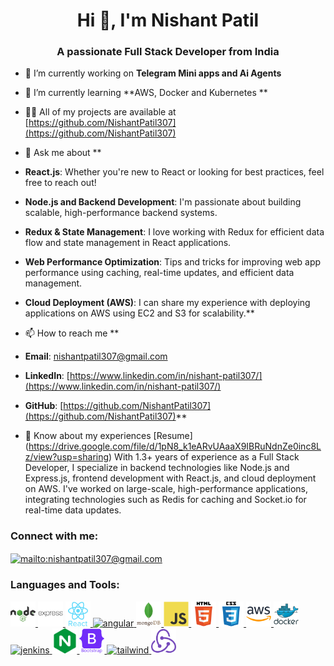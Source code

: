 <h1 align="center">Hi 👋, I'm Nishant Patil</h1>
<h3 align="center">A passionate Full Stack Developer from India</h3>

- 🔭 I’m currently working on **Telegram Mini apps and Ai Agents**

- 🌱 I’m currently learning **AWS, Docker and Kubernetes **

- 👨‍💻 All of my projects are available at [https://github.com/NishantPatil307](https://github.com/NishantPatil307)

- 💬 Ask me about **
 - **React.js**: Whether you're new to React or looking for best practices, feel free to reach out!
 - **Node.js and Backend Development**: I'm passionate about building scalable, high-performance backend systems.
 - **Redux & State Management**: I love working with Redux for efficient data flow and state management in React applications.
 - **Web Performance Optimization**: Tips and tricks for improving web app performance using caching, real-time updates, and efficient data management. 
 - **Cloud Deployment (AWS)**: I can share my experience with deploying applications on AWS using EC2 and S3 for scalability.**

- 📫 How to reach me **
- **Email**: [nishantpatil307@gmail.com](mailto:nishantpatil307@gmail.com) 
- **LinkedIn**: [https://www.linkedin.com/in/nishant-patil307/](https://www.linkedin.com/in/nishant-patil307/) 
- **GitHub**: [https://github.com/NishantPatil307](https://github.com/NishantPatil307)**

- 📄 Know about my experiences [Resume] (https://drive.google.com/file/d/1pN8_k1eARvUAaaX9IBRuNdnZe0inc8Lz/view?usp=sharing) 
With 1.3+ years of experience as a Full Stack Developer, I specialize in backend technologies like Node.js and Express.js, frontend development with React.js, and cloud deployment on AWS. I've worked on large-scale, high-performance applications, integrating technologies such as Redis for caching and Socket.io for real-time data updates.

<h3 align="left">Connect with me:</h3>
<p align="left">
<a href="https://linkedin.com/in/mailto:nishantpatil307@gmail.com" target="blank"><img align="center" src="https://raw.githubusercontent.com/rahuldkjain/github-profile-readme-generator/master/src/images/icons/Social/linked-in-alt.svg" alt="mailto:nishantpatil307@gmail.com" height="30" width="40" /></a>
</p>
<h3 align="left">Languages and Tools:</h3>
<p align="left">   
  <a href="https://nodejs.org" target="_blank" rel="noreferrer"> 
    <img src="https://raw.githubusercontent.com/devicons/devicon/master/icons/nodejs/nodejs-original-wordmark.svg" alt="nodejs" width="40" height="40"/> 
  </a> 
  <a href="https://expressjs.com" target="_blank" rel="noreferrer"> 
    <img src="https://raw.githubusercontent.com/devicons/devicon/master/icons/express/express-original-wordmark.svg" alt="express" width="40" height="40"/> 
  </a> 
  <a href="https://reactjs.org/" target="_blank" rel="noreferrer"> 
    <img src="https://raw.githubusercontent.com/devicons/devicon/master/icons/react/react-original-wordmark.svg" alt="react" width="40" height="40"/> 
  </a> 
  <a href="https://angular.io" target="_blank" rel="noreferrer"> 
    <img src="https://angular.io/assets/images/logos/angular/angular.svg" alt="angular" width="40" height="40"/> 
  </a> 
  <a href="https://www.mongodb.com/" target="_blank" rel="noreferrer"> 
    <img src="https://raw.githubusercontent.com/devicons/devicon/master/icons/mongodb/mongodb-original-wordmark.svg" alt="mongodb" width="40" height="40"/> 
  </a> 
  <a href="https://www.w3schools.com/js/" target="_blank" rel="noreferrer"> 
    <img src="https://raw.githubusercontent.com/devicons/devicon/master/icons/javascript/javascript-original.svg" alt="javascript" width="40" height="40"/> 
  </a> 
  <a href="https://www.w3.org/html/" target="_blank" rel="noreferrer"> 
    <img src="https://raw.githubusercontent.com/devicons/devicon/master/icons/html5/html5-original-wordmark.svg" alt="html5" width="40" height="40"/> 
  </a> 
  <a href="https://www.w3schools.com/css/" target="_blank" rel="noreferrer"> 
    <img src="https://raw.githubusercontent.com/devicons/devicon/master/icons/css3/css3-original-wordmark.svg" alt="css3" width="40" height="40"/> 
  </a> 
  <a href="https://aws.amazon.com" target="_blank" rel="noreferrer"> 
    <img src="https://raw.githubusercontent.com/devicons/devicon/master/icons/amazonwebservices/amazonwebservices-original-wordmark.svg" alt="aws" width="40" height="40"/> 
  </a> 
  <a href="https://www.docker.com/" target="_blank" rel="noreferrer"> 
    <img src="https://raw.githubusercontent.com/devicons/devicon/master/icons/docker/docker-original-wordmark.svg" alt="docker" width="40" height="40"/> 
  </a> 
  <a href="https://www.jenkins.io" target="_blank" rel="noreferrer"> 
    <img src="https://www.vectorlogo.zone/logos/jenkins/jenkins-icon.svg" alt="jenkins" width="40" height="40"/> 
  </a> 
  <a href="https://www.nginx.com" target="_blank" rel="noreferrer"> 
    <img src="https://raw.githubusercontent.com/devicons/devicon/master/icons/nginx/nginx-original.svg" alt="nginx" width="40" height="40"/> 
  </a> 
  <a href="https://getbootstrap.com" target="_blank" rel="noreferrer"> 
    <img src="https://raw.githubusercontent.com/devicons/devicon/master/icons/bootstrap/bootstrap-plain-wordmark.svg" alt="bootstrap" width="40" height="40"/> 
  </a> 
  <a href="https://tailwindcss.com/" target="_blank" rel="noreferrer"> 
    <img src="https://www.vectorlogo.zone/logos/tailwindcss/tailwindcss-icon.svg" alt="tailwind" width="40" height="40"/> 
  </a> 
  <a href="https://redux.js.org" target="_blank" rel="noreferrer"> 
    <img src="https://raw.githubusercontent.com/devicons/devicon/master/icons/redux/redux-original.svg" alt="redux" width="40" height="40"/> 
  </a> 
</p>

